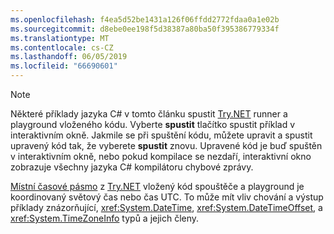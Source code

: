 ```yaml
---
ms.openlocfilehash: f4ea5d52be1431a126f06ffdd2772fdaa0a1e02b
ms.sourcegitcommit: d8ebe0ee198f5d38387a80ba50f395386779334f
ms.translationtype: MT
ms.contentlocale: cs-CZ
ms.lasthandoff: 06/05/2019
ms.locfileid: "66690601"
---
```


> [!NOTE]
> Některé příklady jazyka C# v tomto článku spustit [Try.NET](https://dotnet.microsoft.com/platform/try-dotnet) runner a playground vloženého kódu. Vyberte **spustit** tlačítko spustit příklad v interaktivním okně. Jakmile se při spuštění kódu, můžete upravit a spustit upravený kód tak, že vyberete **spustit** znovu. Upravené kód je buď spuštěn v interaktivním okně, nebo pokud kompilace se nezdaří, interaktivní okno zobrazuje všechny jazyka C# kompilátoru chybové zprávy. 
>  
> [Místní časové pásmo](xref:System.TimeZoneInfo.Local) z [Try.NET](https://dotnet.microsoft.com/platform/try-dotnet) vložený kód spouštěče a playground je koordinovaný světový čas nebo čas UTC. To může mít vliv chování a výstup příklady znázorňující, <xref:System.DateTime>, <xref:System.DateTimeOffset>, a <xref:System.TimeZoneInfo> typů a jejich členy.
